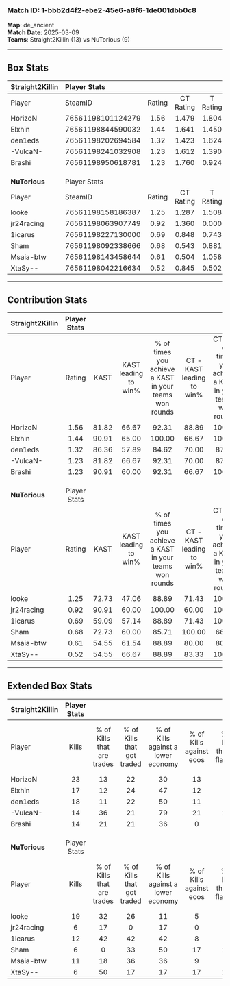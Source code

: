 ### Match ID: 1-bbb2d4f2-ebe2-45e6-a8f6-1de001dbb0c8  
**Map**: de_ancient  
**Match Date**: 2025-03-09  
**Teams**: Straight2Killin (13) vs NuTorious (9)  

---  

## Box Stats  

| **Straight2Killin** | Player Stats      |        |           |          |       |      |       |         |        |      |     |
| :- | :- | :-: | :-: | :-: | :-: | :-: | :-: | :-: | :-: | :-: | :-: |
| Player              | SteamID           | Rating | CT Rating | T Rating | KAST  | ADR  | Kills | Assists | Deaths | K/D  | HS% |
| HorizoN             | 76561198101124279 |  1.56  |   1.479   |  1.804   | 81.82 | 96.4 |  23   |    7    |   14   | 1.64 | 39  |
| Elxhin              | 76561198844590032 |  1.44  |   1.641   |  1.450   | 90.91 | 86.7 |  17   |    7    |   11   | 1.55 | 58  |
| den1eds             | 76561198202694584 |  1.32  |   1.423   |  1.624   | 86.36 | 84.1 |  18   |    4    |   15   | 1.20 | 38  |
| -VulcaN-            | 76561198241032908 |  1.23  |   1.612   |  1.390   | 81.82 | 75.6 |  14   |    5    |   10   | 1.40 | 35  |
| Brashi              | 76561198950618781 |  1.23  |   1.760   |  0.924   | 90.91 | 69.6 |  14   |    6    |   12   | 1.17 | 42  |
|                     |                   |        |           |          |       |      |       |         |        |      |     |
|                     |                   |        |           |          |       |      |       |         |        |      |     |
|                     |                   |        |           |          |       |      |       |         |        |      |     |
| **NuTorious**       | Player Stats      |        |           |          |       |      |       |         |        |      |     |
| Player              | SteamID           | Rating | CT Rating | T Rating | KAST  | ADR  | Kills | Assists | Deaths | K/D  | HS% |
| looke               | 76561198158186387 |  1.25  |   1.287   |  1.508   | 72.73 | 90.4 |  19   |    3    |   16   | 1.19 | 68  |
| jr24racing          | 76561198063907749 |  0.92  |   1.360   |  0.000   | 90.91 | 24.1 |   6   |    0    |   5    | 1.20 | 66  |
| 1icarus             | 76561198227130000 |  0.69  |   0.848   |  0.743   | 59.09 | 41.1 |  12   |    1    |   17   | 0.71 | 50  |
| Sham                | 76561198092338666 |  0.68  |   0.543   |  0.881   | 72.73 | 50.8 |   6   |    7    |   14   | 0.43 | 16  |
| Msaia-btw           | 76561198143458644 |  0.61  |   0.504   |  1.058   | 54.55 | 58.3 |  11   |    3    |   20   | 0.55 | 54  |
| XtaSy--             | 76561198042216634 |  0.52  |   0.845   |  0.502   | 54.55 | 56.9 |   6   |    6    |   16   | 0.38 | 16  |
---  

## Contribution Stats  

| **Straight2Killin** | Player Stats |       |                      |                                                        |                           |                                                             |                          |                                                            |
| :- | :-: | :-: | :-: | :-: | :-: | :-: | :-: | :-: |
| Player              |    Rating    | KAST  | KAST leading to win% | % of times you achieve a KAST in your teams won rounds | CT - KAST leading to win% | CT - % of times you achieve a KAST in your teams won rounds | T - KAST leading to win% | T - % of times you achieve a KAST in your teams won rounds |
| HorizoN             |     1.56     | 81.82 |        66.67         |                         92.31                          |           88.89           |                           100.00                            |          44.44           |                           80.00                            |
| Elxhin              |     1.44     | 90.91 |        65.00         |                         100.00                         |           66.67           |                           100.00                            |          62.50           |                           100.00                           |
| den1eds             |     1.32     | 86.36 |        57.89         |                         84.62                          |           70.00           |                            87.50                            |          44.44           |                           80.00                            |
| -VulcaN-            |     1.23     | 81.82 |        66.67         |                         92.31                          |           70.00           |                            87.50                            |          62.50           |                           100.00                           |
| Brashi              |     1.23     | 90.91 |        60.00         |                         92.31                          |           66.67           |                           100.00                            |          50.00           |                           80.00                            |
|                     |              |       |                      |                                                        |                           |                                                             |                          |                                                            |
|                     |              |       |                      |                                                        |                           |                                                             |                          |                                                            |
|                     |              |       |                      |                                                        |                           |                                                             |                          |                                                            |
| **NuTorious**       | Player Stats |       |                      |                                                        |                           |                                                             |                          |                                                            |
| Player              |    Rating    | KAST  | KAST leading to win% | % of times you achieve a KAST in your teams won rounds | CT - KAST leading to win% | CT - % of times you achieve a KAST in your teams won rounds | T - KAST leading to win% | T - % of times you achieve a KAST in your teams won rounds |
| looke               |     1.25     | 72.73 |        47.06         |                         88.89                          |           71.43           |                           100.00                            |          30.00           |                           75.00                            |
| jr24racing          |     0.92     | 90.91 |        60.00         |                         100.00                         |           60.00           |                           100.00                            |           0.00           |                            0.00                            |
| 1icarus             |     0.69     | 59.09 |        57.14         |                         88.89                          |           71.43           |                           100.00                            |          42.86           |                           75.00                            |
| Sham                |     0.68     | 72.73 |        60.00         |                         85.71                          |          100.00           |                            66.67                            |          50.00           |                           100.00                           |
| Msaia-btw           |     0.61     | 54.55 |        61.54         |                         88.89                          |           80.00           |                            80.00                            |          50.00           |                           100.00                           |
| XtaSy--             |     0.52     | 54.55 |        66.67         |                         88.89                          |           83.33           |                           100.00                            |          50.00           |                           75.00                            |
---  

## Extended Box Stats  

| **Straight2Killin** | Player Stats |                            |                            |                                    |                         |                              |                                 |        |                             |                                     |                          |                               |                            |
| :- | :-: | :-: | :-: | :-: | :-: | :-: | :-: | :-: | :-: | :-: | :-: | :-: | :-: |
| Player              |    Kills     | % of Kills that are trades | % of Kills that got traded | % of Kills against a lower economy | % of Kills against ecos | % of Kills that are flawless | % of Kills that are close duels | Deaths | % of Deaths that get traded | % of Deaths against a lower economy | % of Deaths against ecos | % of Deaths that are flawless | % of Deaths that are close |
| HorizoN             |      23      |             13             |             22             |                 30                 |           13            |              65              |                4                |   14   |             14              |                 21                  |            7             |              86               |             0              |
| Elxhin              |      17      |             12             |             24             |                 47                 |           12            |              65              |               12                |   11   |             27              |                 18                  |            0             |              73               |             9              |
| den1eds             |      18      |             11             |             22             |                 50                 |           11            |              44              |               17                |   15   |             40              |                 20                  |            0             |              60               |             20             |
| -VulcaN-            |      14      |             36             |             21             |                 79                 |           21            |             107              |               14                |   10   |             20              |                 10                  |            0             |              60               |             10             |
| Brashi              |      14      |             21             |             21             |                 36                 |            0            |              79              |                7                |   12   |             42              |                 33                  |            0             |              67               |             0              |
|                     |              |                            |                            |                                    |                         |                              |                                 |        |                             |                                     |                          |                               |                            |
|                     |              |                            |                            |                                    |                         |                              |                                 |        |                             |                                     |                          |                               |                            |
|                     |              |                            |                            |                                    |                         |                              |                                 |        |                             |                                     |                          |                               |                            |
| **NuTorious**       | Player Stats |                            |                            |                                    |                         |                              |                                 |        |                             |                                     |                          |                               |                            |
| Player              |    Kills     | % of Kills that are trades | % of Kills that got traded | % of Kills against a lower economy | % of Kills against ecos | % of Kills that are flawless | % of Kills that are close duels | Deaths | % of Deaths that get traded | % of Deaths against a lower economy | % of Deaths against ecos | % of Deaths that are flawless | % of Deaths that are close |
| looke               |      19      |             32             |             26             |                 11                 |            5            |              63              |                5                |   16   |             19              |                 13                  |            6             |              69               |             6              |
| jr24racing          |      6       |             17             |             0              |                 17                 |            0            |              67              |               33                |   5    |             20              |                 40                  |            20            |              100              |             20             |
| 1icarus             |      12      |             42             |             42             |                 42                 |            8            |              42              |               17                |   17   |              6              |                 29                  |            12            |              65               |             12             |
| Sham                |      6       |             0              |             33             |                 50                 |           17            |             100              |                0                |   14   |             29              |                 29                  |            14            |              64               |             14             |
| Msaia-btw           |      11      |             18             |             36             |                 36                 |            9            |              82              |                9                |   20   |             25              |                 20                  |            10            |              75               |             5              |
| XtaSy--             |      6       |             50             |             17             |                 17                 |           17            |             100              |               17                |   16   |             25              |                 25                  |            6             |              50               |             25             |
